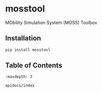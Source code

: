 # mosstool

MObility Simulation System (MOSS) Toolbox

## Installation

```bash
pip install mosstool
```

## Table of Contents

```{toctree}
:maxdepth: 2

apidocs/index
```
